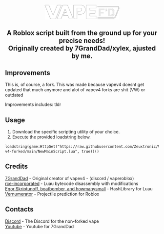<p align="center">
  <picture>
    <source media="(prefers-color-scheme: dark)" srcset="./README/logo-white.png">
    <source media="(prefers-color-scheme: light)" srcset="./README/logo-dark.png">
    <img alt="vape logo" src="./README/logo.png">
  </picture>
</p>
<h2 align="center">
  A Roblox script built from the ground up for your precise needs!
  <br/>
  Originally created by 7GrandDad/xylex, ajusted by me.
</h2>

## Improvements
This is, of course, a fork.
This was made because vapev4 doesnt get updated that much anymore and alot of vapev4 forks are shit (VW) or outdated

Improvements includes:
tldr

## Usage
1. Download the specific scripting utility of your choice.
2. Execute the provided loadstring below.
```luau
loadstring(game:HttpGet("https://raw.githubusercontent.com/Zeuxtronic/Vape-v4-forked/main/NewMainScript.lua", true))()
```

## Credits
[7GrandDad](https://github.com/7GrandDadPGN) - Original creator of vapev4 - (discord / vaperoblox)
<br/>
[rce-incorporated](https://github.com/rce-incorporated/Fiu) - Luau bytecode disassembly with modifications
<br/>
[Egor Skriptunoff, boatbomber, and howmanysmall](https://devforum.roblox.com/t/open-source-hashlib/416732/1) - HashLibrary for Luau
<br/>
[Vernumerator](https://devforum.roblox.com/t/predict-projectile-ballistics-including-gravity-and-motion/1842434) - Projectile prediction for Roblox

## Contacts
[Discord](https://discord.gg/5gJqhQmrdS) - The Discord for the non-forked vape
<br/>
[Youtube](https://youtube.com/c/7GrandDadVape) - Youtube for 7GrandDad
